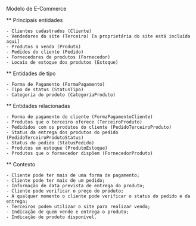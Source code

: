 Modelo de E-Commerce

** Principais entidades

	- Clientes cadastrados (Cliente)
	- Vendedores do site (Terceiro) [a proprietária do site está incluída aqui]
	- Produtos a venda (Produto)
	- Pedidos do cliente (Pedido)
	- Fornecedores de produtos (Fornecedor)
	- Locais de estoque dos produtos (Estoque)

** Entidades de tipo

	- Forma de Pagamento (FormaPagamento)
	- Tipo de status (StatusTipo)
	- Categoria do produto (CategoriaProduto)

** Entidades relacionadas

	- Forma de pagamento do cliente (FormaPagamentoCliente)
	- Produtos que o terceiro oferece (TerceiroProduto)
	- Pedididos com os produtos do cliente (PedidoTerceiroProduto)
	- Status da entrega dos produtos do pedido (PedidoTerceiroProdutoStatus)
	- Status do pedido (StatusPedido)
	- Produtos em estoque (ProdutoEstoque)
	- Produtos que o fornecedor dispõem (FornecedorProduto)

** Contexto

	- Cliente pode ter mais de uma forma de pagamento;
	- Cliente pode ter mais de um pedido;
	- Informação de data prevista de entrega do produto;
	- Cliente pode verificar o preço do produto;
	- A qualquer momento o cliente pode verificar o status do pedido e da entrega;
	- Terceiros podem utilizar o site para realizar venda;
	- Indicação de quem vende e entrega o produto;
	- Indicação de produto disponível.